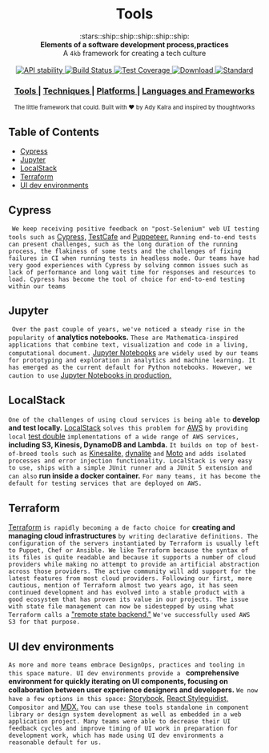 <h1 align="center">Tools</h1>

<div align="center">
  :stars::ship::ship::ship::ship::ship:
</div>
<div align="center">
  <strong>Elements of a software development process,practices</strong>
</div>
<div align="center">
  A <code>4kb</code> framework for creating a tech culture
</div>

<br />

<div align="center">
  <!-- Stability -->
  <a href="https://nodejs.org/api/documentation.html#documentation_stability_index">
    <img src="https://img.shields.io/badge/stability-experimental-orange.svg?style=flat-square"
      alt="API stability" />
  </a>  
  <!-- Build Status -->
  <a href="https://travis-ci.org/choojs/choo">
    <img src="https://img.shields.io/travis/choojs/choo/master.svg?style=flat-square"
      alt="Build Status" />
  </a>
  <!-- Test Coverage -->
  <a href="https://codecov.io/github/choojs/choo">
    <img src="https://img.shields.io/codecov/c/github/choojs/choo/master.svg?style=flat-square"
      alt="Test Coverage" />
  </a>
  <!-- Downloads -->
  <a href="https://npmjs.org/package/choo">
    <img src="https://img.shields.io/npm/dt/choo.svg?style=flat-square"
      alt="Download" />
  </a>
  <!-- Standard -->
  <a href="https://standardjs.com">
    <img src="https://img.shields.io/badge/code%20style-standard-brightgreen.svg?style=flat-square"
      alt="Standard" />
  </a>
</div>

<div align="center">
  <h3>
    <a href="https://github.com/AdyKalra/technologyradar/blob/master/Tools.md">
      Tools
    </a>
    <span> | </span>
    <a href="https://github.com/AdyKalra/technologyradar/edit/master/Techniques.md">
      Techniques
    </a>
    <span> | </span>
    <a href="https://github.com/AdyKalra/technologyradar/blob/master/Platforms.md">
      Platforms
    </a>
    <span> | </span>
    <a href="https://github.com/AdyKalra/technologyradar/blob/master/Programming%20Languages%20and%20Frameworks.md">
      Languages and Frameworks
    </a>
    </h3>
</div>

<div align="center">
  <sub>The little framework that could. Built with ❤︎ by
  Ady Kalra</a> and
    inspired by thoughtworks
  </a>
</div>

## Table of Contents
- [Cypress](#Cypress)
- [Jupyter](#Jupyter)
- [LocalStack](#LocalStack)
- [Terraform](#Terraform)
- [UI dev environments](#UI-dev-environments)

## Cypress
``` We keep receiving positive feedback on "post-Selenium" web UI testing tools such as``` [Cypress,](http://www.cypress.io/) [TestCafe](https://www.thoughtworks.com/radar/tools/testcafe) ```and``` [Puppeteer.](https://www.thoughtworks.com/radar/languages-and-frameworks/puppeteer) ```Running end-to-end tests can present challenges, such as the long duration of the running process, the flakiness of some tests and the challenges of fixing failures in CI when running tests in headless mode. Our teams have had very good experiences with Cypress by solving common issues such as lack of performance and long wait time for responses and resources to load. Cypress has become the tool of choice for end-to-end testing within our teams```

## Jupyter
``` Over the past couple of years, we've noticed a steady rise in the popularity of``` **analytics notebooks.** ```These are Mathematica-inspired applications that combine text, visualization and code in a living, computational document.``` [Jupyter Notebooks](https://jupyter.org/) ```are widely used by our teams for prototyping and exploration in analytics and machine learning. It has emerged as the current default for Python notebooks. However, we caution to use``` [Jupyter Notebooks in production.](https://www.thoughtworks.com/radar/techniques/productionizing-jupyter-notebooks)

## LocalStack
```One of the challenges of using cloud services is being able to``` **develop and test locally.** [LocalStack](https://github.com/localstack/localstack) ```solves this problem for``` [AWS](https://www.thoughtworks.com/radar/platforms/aws) ```by providing local``` [test double](https://martinfowler.com/bliki/TestDouble.html) ```implementations of a wide range of AWS services,``` **including S3, Kinesis, DynamoDB and Lambda.** ```It builds on top of best-of-breed tools such as``` [Kinesalite,](https://github.com/mhart/kinesalite) [dynalite](https://github.com/mhart/dynalite) ```and``` [Moto](https://github.com/spulec/moto) ```and adds isolated processes and error injection functionality. LocalStack is very easy to use, ships with a simple JUnit runner and a JUnit 5 extension and can also``` **run inside a docker container.** ```For many teams, it has become the default for testing services that are deployed on AWS.```

## Terraform
[Terraform](https://www.terraform.io/) ```is rapidly becoming a de facto choice for``` **creating and managing cloud infrastructures** ```by writing declarative definitions. The configuration of the servers instantiated by Terraform is usually left to Puppet, Chef or Ansible. We like Terraform because the syntax of its files is quite readable and because it supports a number of cloud providers while making no attempt to provide an artificial abstraction across those providers. The active community will add support for the latest features from most cloud providers. Following our first, more cautious, mention of Terraform almost two years ago, it has seen continued development and has evolved into a stable product with a good ecosystem that has proven its value in our projects. The issue with state file management can now be sidestepped by using what Terraform calls a``` ["remote state backend."](https://www.terraform.io/docs/backends/types/remote.html) ```We've successfully used AWS S3 for that purpose.```

## UI dev environments
```As more and more teams embrace DesignOps, practices and tooling in this space mature. UI dev environments provide a ``` **comprehensive environment for quickly iterating on UI components, focusing on collaboration between user experience designers and developers.** ```We now have a few options in this space:``` [Storybook,](https://storybook.js.org/) [React Styleguidist,](https://react-styleguidist.js.org/) ```Compositor and``` [MDX.](https://mdxjs.com/) ```You can use these tools standalone in component library or design system development as well as embedded in a web application project. Many teams were able to decrease their UI feedback cycles and improve timing of UI work in preparation for development work, which has made using UI dev environments a reasonable default for us.```
